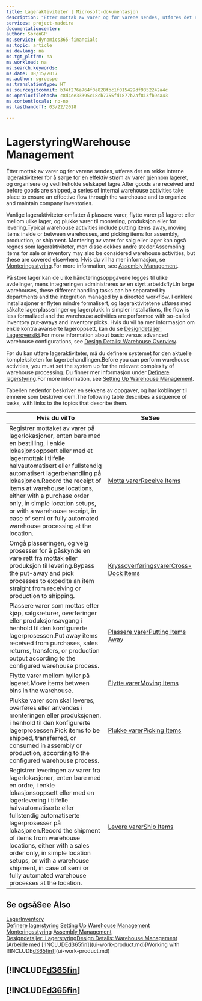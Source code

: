 ```yaml
---
title: Lageraktiviteter | Microsoft-dokumentasjon
description: "Etter mottak av varer og før varene sendes, utføres det en rekke interne lageraktiviteter for å sørge for en effektiv strøm av varer gjennom lageret, og organisere og vedlikeholde selskapet lagre."
services: project-madeira
documentationcenter: 
author: SorenGP
ms.service: dynamics365-financials
ms.topic: article
ms.devlang: na
ms.tgt_pltfrm: na
ms.workload: na
ms.search.keywords: 
ms.date: 08/15/2017
ms.author: sgroespe
ms.translationtype: HT
ms.sourcegitcommit: b34f276a764f0e828fbc1f015429df9852242a4c
ms.openlocfilehash: c8d4ee33395c18cb7755fd1877b2af813fb9da43
ms.contentlocale: nb-no
ms.lasthandoff: 03/22/2018

---
```

# <a name="warehouse-management"></a><span data-ttu-id="a7df7-103">Lagerstyring</span><span class="sxs-lookup"><span data-stu-id="a7df7-103">Warehouse Management</span></span>
<span data-ttu-id="a7df7-104">Etter mottak av varer og før varene sendes, utføres det en rekke interne lageraktiviteter for å sørge for en effektiv strøm av varer gjennom lageret, og organisere og vedlikeholde selskapet lagre.</span><span class="sxs-lookup"><span data-stu-id="a7df7-104">After goods are received and before goods are shipped, a series of internal warehouse activities take place to ensure an effective flow through the warehouse and to organize and maintain company inventories.</span></span>

<span data-ttu-id="a7df7-105">Vanlige lageraktiviteter omfatter å plassere varer, flytte varer på lageret eller mellom ulike lager, og plukke varer til montering, produksjon eller for levering.</span><span class="sxs-lookup"><span data-stu-id="a7df7-105">Typical warehouse activities include putting items away, moving items inside or between warehouses, and picking items for assembly, production, or shipment.</span></span> <span data-ttu-id="a7df7-106">Montering av varer for salg eller lager kan også regnes som lageraktiviteter, men disse dekkes andre steder.</span><span class="sxs-lookup"><span data-stu-id="a7df7-106">Assembling items for sale or inventory may also be considered warehouse activities, but these are covered elsewhere.</span></span> <span data-ttu-id="a7df7-107">Hvis du vil ha mer informasjon, se [Monteringsstyring](assembly-assemble-items.md).</span><span class="sxs-lookup"><span data-stu-id="a7df7-107">For more information, see [Assembly Management](assembly-assemble-items.md).</span></span>  

<span data-ttu-id="a7df7-108">På store lager kan de ulike håndteringsoppgavene legges til ulike avdelinger, mens integreringen administreres av en styrt arbeidsflyt.</span><span class="sxs-lookup"><span data-stu-id="a7df7-108">In large warehouses, these different handling tasks can be separated by departments and the integration managed by a directed workflow.</span></span> <span data-ttu-id="a7df7-109">I enklere installasjoner er flyten mindre formalisert, og lageraktivitetene utføres med såkalte lagerplasseringer og lagerplukk.</span><span class="sxs-lookup"><span data-stu-id="a7df7-109">In simpler installations, the flow is less formalized and the warehouse activities are performed with so-called inventory put-aways and inventory picks.</span></span> <span data-ttu-id="a7df7-110">Hvis du vil ha mer informasjon om enkle kontra avanserte lageroppsett, kan du se [Designdetaljer: Lageroversikt](design-details-warehouse-overview.md).</span><span class="sxs-lookup"><span data-stu-id="a7df7-110">For more information about basic versus advanced warehouse configurations, see [Design Details: Warehouse Overview](design-details-warehouse-overview.md).</span></span>

<span data-ttu-id="a7df7-111">Før du kan utføre lageraktiviteter, må du definere systemet for den aktuelle kompleksiteten for lagerbehandlingen.</span><span class="sxs-lookup"><span data-stu-id="a7df7-111">Before you can perform warehouse activities, you must set the system up for the relevant complexity of warehouse processing.</span></span> <span data-ttu-id="a7df7-112">Du finner mer informasjon under [Definere lagerstyring](warehouse-setup-warehouse.md).</span><span class="sxs-lookup"><span data-stu-id="a7df7-112">For more information, see [Setting Up Warehouse Management](warehouse-setup-warehouse.md).</span></span>

 <span data-ttu-id="a7df7-113">Tabellen nedenfor beskriver en sekvens av oppgaver, og har koblinger til emnene som beskriver dem.</span><span class="sxs-lookup"><span data-stu-id="a7df7-113">The following table describes a sequence of tasks, with links to the topics that describe them.</span></span>   

|<span data-ttu-id="a7df7-114">**Hvis du vil**</span><span class="sxs-lookup"><span data-stu-id="a7df7-114">**To**</span></span>|<span data-ttu-id="a7df7-115">**Se**</span><span class="sxs-lookup"><span data-stu-id="a7df7-115">**See**</span></span>|  
|------------|-------------|  
|<span data-ttu-id="a7df7-116">Registrer mottaket av varer på lagerlokasjoner, enten bare med en bestilling, i enkle lokasjonsoppsett eller med et lagermottak i tilfelle halvautomatisert eller fullstendig automatisert lagerbehandling på lokasjonen.</span><span class="sxs-lookup"><span data-stu-id="a7df7-116">Record the receipt of items at warehouse locations, either with a purchase order only, in simple location setups, or with a warehouse receipt, in case of semi or fully automated warehouse processing at the location.</span></span>|[<span data-ttu-id="a7df7-117">Motta varer</span><span class="sxs-lookup"><span data-stu-id="a7df7-117">Receive Items</span></span>](warehouse-how-receive-items.md)|
|<span data-ttu-id="a7df7-118">Omgå plasseringen, og velg prosesser for å påskynde en vare rett fra mottak eller produksjon til levering.</span><span class="sxs-lookup"><span data-stu-id="a7df7-118">Bypass the put-away and pick processes to expedite an item straight from receiving or production to shipping.</span></span>|[<span data-ttu-id="a7df7-119">Kryssoverføringsvarer</span><span class="sxs-lookup"><span data-stu-id="a7df7-119">Cross-Dock Items</span></span>](warehouse-how-to-cross-dock-items.md)|    
|<span data-ttu-id="a7df7-120">Plassere varer som mottas etter kjøp, salgsreturer, overføringer eller produksjonsavgang i henhold til den konfigurerte lagerprosessen.</span><span class="sxs-lookup"><span data-stu-id="a7df7-120">Put away items received from purchases, sales returns, transfers, or production output according to the configured warehouse process.</span></span>|[<span data-ttu-id="a7df7-121">Plassere varer</span><span class="sxs-lookup"><span data-stu-id="a7df7-121">Putting Items Away</span></span>](warehouse-put-away-items.md)|
|<span data-ttu-id="a7df7-122">Flytte varer mellom hyller på lageret.</span><span class="sxs-lookup"><span data-stu-id="a7df7-122">Move items between bins in the warehouse.</span></span>|[<span data-ttu-id="a7df7-123">Flytte varer</span><span class="sxs-lookup"><span data-stu-id="a7df7-123">Moving Items</span></span>](warehouse-move-items.md)|
|<span data-ttu-id="a7df7-124">Plukke varer som skal leveres, overføres eller anvendes i monteringen eller produksjonen, i henhold til den konfigurerte lagerprosessen.</span><span class="sxs-lookup"><span data-stu-id="a7df7-124">Pick items to be shipped, transferred, or consumed in assembly or production, according to the configured warehouse process.</span></span>|[<span data-ttu-id="a7df7-125">Plukke varer</span><span class="sxs-lookup"><span data-stu-id="a7df7-125">Picking Items</span></span>](warehouse-pick-items.md)|
|<span data-ttu-id="a7df7-126">Registrer leveringen av varer fra lagerlokasjoner, enten bare med en ordre, i enkle lokasjonsoppsett eller med en lagerlevering i tilfelle halvautomatiserte eller fullstendig automatiserte lagerprosesser på lokasjonen.</span><span class="sxs-lookup"><span data-stu-id="a7df7-126">Record the shipment of items from warehouse locations, either with a sales order only, in simple location setups, or with a warehouse shipment, in case of semi or fully automated warehouse processes at the location.</span></span>|[<span data-ttu-id="a7df7-127">Levere varer</span><span class="sxs-lookup"><span data-stu-id="a7df7-127">Ship Items</span></span>](warehouse-how-ship-items.md)|  

## <a name="see-also"></a><span data-ttu-id="a7df7-128">Se også</span><span class="sxs-lookup"><span data-stu-id="a7df7-128">See Also</span></span>  
[<span data-ttu-id="a7df7-129">Lager</span><span class="sxs-lookup"><span data-stu-id="a7df7-129">Inventory</span></span>](inventory-manage-inventory.md)  
<span data-ttu-id="a7df7-130">[Definere lagerstyring](warehouse-setup-warehouse.md)   </span><span class="sxs-lookup"><span data-stu-id="a7df7-130">[Setting Up Warehouse Management](warehouse-setup-warehouse.md)   </span></span>  
<span data-ttu-id="a7df7-131">[Monteringsstyring](assembly-assemble-items.md)  </span><span class="sxs-lookup"><span data-stu-id="a7df7-131">[Assembly Management](assembly-assemble-items.md)  </span></span>  
[<span data-ttu-id="a7df7-132">Designdetaljer: Lagerstyring</span><span class="sxs-lookup"><span data-stu-id="a7df7-132">Design Details: Warehouse Management</span></span>](design-details-warehouse-management.md)  
<span data-ttu-id="a7df7-133">[Arbeide med [!INCLUDE[d365fin](includes/d365fin_md.md)]](ui-work-product.md)</span><span class="sxs-lookup"><span data-stu-id="a7df7-133">[Working with [!INCLUDE[d365fin](includes/d365fin_md.md)]](ui-work-product.md)</span></span>  

## [!INCLUDE[d365fin](includes/free_trial_md.md)]  
## [!INCLUDE[d365fin](includes/training_link_md.md)]

